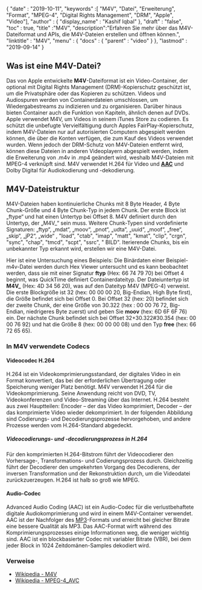 {
  "date" : "2019-10-11",
  "keywords" :[ "M4V", "Datei", "Erweiterung", "Format", "MPEG-4", "Digital Rights Management", "DRM", "Apple", "Video"],
  "author" : {
    "display_name" : "Kashif Iqbal"
},
  "draft" : "false",
  "toc" : true,
  "title" :"M4V",
  "description":"Erfahren Sie mehr über das M4V-Dateiformat und APIs, die M4V-Dateien erstellen und öffnen können.",
  "linktitle" : "M4V",
  "menu" : {
    "docs" : {
      "parent" : "video"
}
},
  "lastmod" : "2019-09-14"
}

## Was ist eine M4V-Datei?

Das von Apple entwickelte **M4V**-Dateiformat ist ein Video-Container, der optional mit Digital Rights Management (DRM)-Kopierschutz geschützt ist, um die Privatsphäre oder das Kopieren zu schützen. Videos und Audiospuren werden von Containerdateien umschlossen, um Wiedergabestreams zu indizieren und zu organisieren. Darüber hinaus bieten Container auch die Funktion von Kapiteln, ähnlich denen auf DVDs. Apple verwendet M4V, um Videos in seinem iTunes Store zu codieren. Es schützt die unbefugte Vervielfältigung durch Apples FairPlay-Kopierschutz, indem M4V-Dateien nur auf autorisierten Computern abgespielt werden können, die über die Konten verfügen, die zum Kauf des Videos verwendet wurden. Wenn jedoch der DRM-Schutz von M4V-Dateien entfernt wird, können diese Dateien in anderen Videoplayern abgespielt werden, indem die Erweiterung von .m4v in .mp4 geändert wird, weshalb M4V-Dateien mit MPEG-4 verknüpft sind. M4V verwendet H.264 für Video und **[AAC](/de/audio/aac/)** und Dolby Digital für Audiokodierung und -dekodierung.

## M4V-Dateistruktur ##

M4V-Dateien haben kontinuierliche Chunks mit 8 Byte Header, 4 Byte Chunk-Größe und 4 Byte Chunk-Typ in jedem Chunk. Der erste Block ist „ftype“ und hat einen Untertyp bei Offset 8. M4V definiert durch den Untertyp, der „M4V_“ sein muss. Weitere Chunk-Typen sind vordefinierte Signaturen: „ftyp“, „mdat“, „moov“, „pnot“, „udta“, „uuid“, „moof“, „free“, „skip“, „jP2“, „wide“ , "load", "ctab", "imap", "matt", "kmat", "clip", "crgn", "sync", "chap", "tmcd", "scpt", "ssrc", " BILD". Iterierende Chunks, bis ein unbekannter Typ erkannt wird, erstellen wir eine M4V-Datei.

Hier ist eine Untersuchung eines Beispiels: Die Binärdaten einer Beispiel-m4v-Datei werden durch Hex Viewer untersucht und es kann beobachtet werden, dass sie mit einer Signatur **ftyp** (Hex: 66 74 79 70) bei Offset 4 beginnt, was QuickTime definiert Containerdateityp. Der Dateiuntertyp ist **M4V_** (Hex: 4D 34 56 20), was auf den Dateityp M4V (MPEG-4) verweist. Die erste Blockgröße ist 32 (hex: 00 00 00 20, Big-Endian, High Byte first), die Größe befindet sich bei Offset 0. Bei Offset 32 (hex: 20) befindet sich der zweite Chunk, der eine Größe von 30.322 (hex : 00 00 76 72, Big-Endian, niedrigeres Byte zuerst) und geben Sie **moov** (hex: 6D 6F 6F 76) ein. Der nächste Chunk befindet sich bei Offset 32+30.322#30.354 (hex: 00 00 76 92) und hat die Größe 8 (hex: 00 00 00 08) und den Typ **free** (hex: 66 72 65 65).
### In M4V verwendete Codecs ###

#### Videocodec H.264 ####

H.264 ist ein Videokomprimierungsstandard, der digitales Video in ein Format konvertiert, das bei der erforderlichen Übertragung oder Speicherung weniger Platz benötigt. M4V verwendet H.264 für die Videokomprimierung. Seine Anwendung reicht von DVD, TV, Videokonferenzen und Video-Streaming über das Internet. H.264 besteht aus zwei Hauptteilen: Encoder – der das Video komprimiert, Decoder – der das komprimierte Video wieder dekomprimiert. In der folgenden Abbildung sind Codierungs- und Decodierungsprozesse hervorgehoben, und andere Prozesse werden vom H.264-Standard abgedeckt.

##### Videocodierungs- und -decodierungsprozess in H.264 #####

Für den komprimierten H.264-Bitstrom führt der Videocodierer den Vorhersage-, Transformations- und Codierungsprozess durch. Gleichzeitig führt der Decodierer den umgekehrten Vorgang des Decodierens, der inversen Transformation und der Rekonstruktion durch, um die Videodatei zurückzuerzeugen. H.264 ist halb so groß wie MPEG.

#### Audio-Codec ####

Advanced Audio Coding (AAC) ist ein Audio-Codec für die verlustbehaftete digitale Audiokomprimierung und wird in einem M4V-Container verwendet. AAC ist der Nachfolger des [MP3](/de/audio/mp3/)-Formats und erreicht bei gleicher Bitrate eine bessere Qualität als MP3. Das AAC-Format wirft während des Komprimierungsprozesses einige Informationen weg, die weniger wichtig sind. AAC ist ein blockbasierter Codec mit variabler Bitrate (VBR), bei dem jeder Block in 1024 Zeitdomänen-Samples dekodiert wird.

### Verweise ###

* [Wikipedia - M4V](https://en.wikipedia.org/wiki/M4V)
* [Wikipedia - MPEG-4_AVC](https://en.wikipedia.org/wiki/H.264/MPEG-4_AVC)

